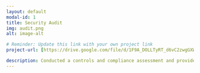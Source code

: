 ```yaml
---
layout: default
modal-id: 1
title: Security Audit
img: audit.png
alt: image-alt

# Reminder: Update this link with your own project link
project-url: [https://drive.google.com/file/d/1F9A_DOLLTyRT_d6vC2zwgGXW5ZSNL9DP/view?usp=sharing](https://docs.google.com/document/d/1AJeozDqkhQSJqBuzd83m6AFsQxeTWncowZYtWGSMjek/edit?usp=sharing)

description: Conducted a controls and compliance assessment and provided recommendations to company stakeholders to mitigate risks and avoid fines based on best practices for NIST CSF, PCI DSS, GDPR, SOC 1 & SOC 2.
---
```

